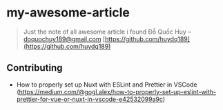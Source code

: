 # my-awesome-article
> Just the note of all awesome article i found
Đỗ Quốc Huy – doquochuy189@gmail.com
[https://github.com/huydq189](https://github.com/huydq189)
## Contributing
- How to properly set up Nuxt with ESLint and Prettier in VSCode  
(<https://medium.com/@gogl.alex/how-to-properly-set-up-eslint-with-prettier-for-vue-or-nuxt-in-vscode-e42532099a9c>)
